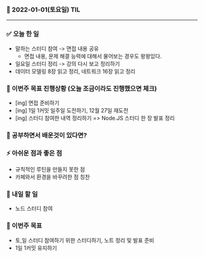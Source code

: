 ### 📆 2022-01-01(토요일) TIL

---

### ✅ 오늘 한 일

- 말하는 스터디 참여 -> 면접 내용 공유
  - 면접 내용, 문제 해결 능력에 대해서 물어보는 경우도 왕왕있다.
- 일요일 스터디 정리 -> 강의 다시 보고 정리하기
- 데이터 모델링 8장 읽고 정리, 네트워크 16장 읽고 정리

### 🐎 이번주 목표 진행상황 (오늘 조금이라도 진행했으면 체크)

- [ing] 면접 준비하기
- [ing] 1일 1커밋 일주일 도전하기, 12월 27일 재도전
- [ing] 스터디 참여한 내역 정리하기 => Node.JS 스터디 한 장 발표 정리

### 🤔 공부하면서 배운것이 있다면?

### ⚡ 아쉬운 점과 좋은 점

- 규칙적인 루틴을 만들지 못한 점
- 카페와서 환경을 바꾸려한 점 칭찬

### 🚀 내일 할 일

- 노드 스터디 참여

### 🎯 이번주 목표

- 토,일 스터디 참여하기 위한 스터디하기, 노트 정리 및 발표 준비
- 1일 1커밋 유지하기
